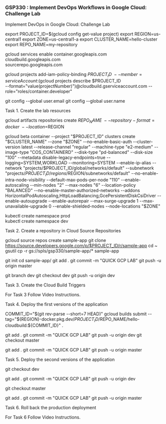 ### GSP330 :  Implement DevOps Workflows in Google Cloud: Challenge Lab 

Implement DevOps in Google Cloud: Challenge Lab

export PROJECT_ID=$(gcloud config get-value project)
export REGION=us-central1
export ZONE=us-central1-a
export CLUSTER_NAME=hello-cluster
export REPO_NAME=my-repository

gcloud services enable container.googleapis.com \
    cloudbuild.googleapis.com \
    sourcerepo.googleapis.com

gcloud projects add-iam-policy-binding $PROJECT_ID \
--member=serviceAccount:$(gcloud projects describe $PROJECT_ID \
--format="value(projectNumber)")@cloudbuild.gserviceaccount.com --role="roles/container.developer"

git config --global user.email <email> 
git config --global user.name <name>

Task 1. Create the lab resources

gcloud artifacts repositories create $REPO_NAME \
    --repository-format=docker \
    --location=$REGION

gcloud beta container --project "$PROJECT_ID" clusters create "$CLUSTER_NAME" --zone "$ZONE" --no-enable-basic-auth --cluster-version latest --release-channel "regular" --machine-type "e2-medium" --image-type "COS_CONTAINERD" --disk-type "pd-balanced" --disk-size "100" --metadata disable-legacy-endpoints=true  --logging=SYSTEM,WORKLOAD --monitoring=SYSTEM --enable-ip-alias --network "projects/$PROJECT_ID/global/networks/default" --subnetwork "projects/$PROJECT_ID/regions/$REGION/subnetworks/default" --no-enable-intra-node-visibility --default-max-pods-per-node "110" --enable-autoscaling --min-nodes "2" --max-nodes "6" --location-policy "BALANCED" --no-enable-master-authorized-networks --addons HorizontalPodAutoscaling,HttpLoadBalancing,GcePersistentDiskCsiDriver --enable-autoupgrade --enable-autorepair --max-surge-upgrade 1 --max-unavailable-upgrade 0 --enable-shielded-nodes --node-locations "$ZONE"

kubectl create namespace prod	
kubectl create namespace dev

Task 2. Create a repository in Cloud Source Repositories

gcloud source repos create sample-app
git clone https://source.developers.google.com/p/$PROJECT_ID/r/sample-app
cd ~
gsutil cp -r gs://spls/gsp330/sample-app/* sample-app

git init
cd sample-app/
git add .
git commit -m "QUICK GCP LAB"
git push -u origin master

git branch dev
git checkout dev
git push -u origin dev

Task 3. Create the Cloud Build Triggers

For Task 3 Follow Video Instructions.

Task 4. Deploy the first versions of the application

COMMIT_ID="$(git rev-parse --short=7 HEAD)"
gcloud builds submit --tag="${REGION}-docker.pkg.dev/${PROJECT_ID}/$REPO_NAME/hello-cloudbuild:${COMMIT_ID}" .


git add .
git commit -m "QUICK GCP LAB" 
git push -u origin dev
git checkout master


git add .
git commit -m "QUICK GCP LAB" 
git push -u origin master






Task 5. Deploy the second versions of the application

git checkout dev

git add .
git commit -m "QUICK GCP LAB" 
git push -u origin dev

git checkout master

git add .
git commit -m "QUICK GCP LAB" 
git push -u origin master

Task 6. Roll back the production deployment

For Task 6 Follow Video Instructions.


